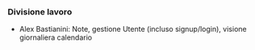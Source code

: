 ### Divisione lavoro
- Alex Bastianini: Note, gestione Utente (incluso signup/login), visione giornaliera calendario